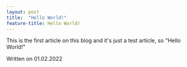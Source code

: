 ```yaml
---
layout: post
title:  "Hello World!"
feature-title: Hello World!
---
```


This is the first article on this blog and it's just a test article, so "Hello World!"


Written on 01.02.2022
